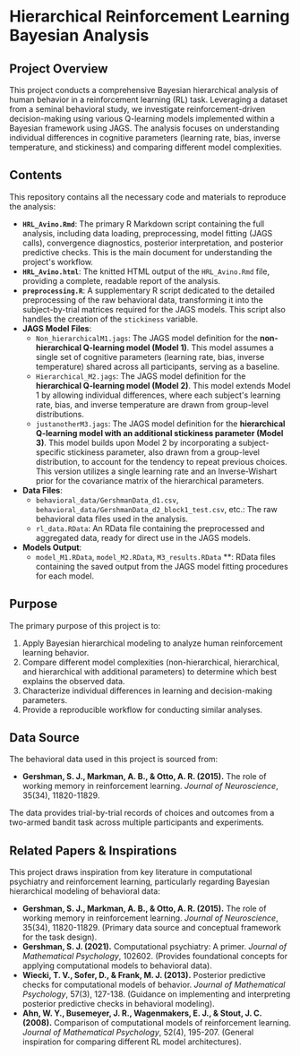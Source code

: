 # Hierarchical Reinforcement Learning Bayesian Analysis

## Project Overview

This project conducts a comprehensive Bayesian hierarchical analysis of human behavior in a reinforcement learning (RL) task. Leveraging a dataset from a seminal behavioral study, we investigate reinforcement-driven decision-making using various Q-learning models implemented within a Bayesian framework using JAGS. The analysis focuses on understanding individual differences in cognitive parameters (learning rate, bias, inverse temperature, and stickiness) and comparing different model complexities.

## Contents

This repository contains all the necessary code and materials to reproduce the analysis:

* **`HRL_Avino.Rmd`**: The primary R Markdown script containing the full analysis, including data loading, preprocessing, model fitting (JAGS calls), convergence diagnostics, posterior interpretation, and posterior predictive checks. This is the main document for understanding the project's workflow.
* **`HRL_Avino.html`**: The knitted HTML output of the `HRL_Avino.Rmd` file, providing a complete, readable report of the analysis.
* **`preprocessing.R`**: A supplementary R script dedicated to the detailed preprocessing of the raw behavioral data, transforming it into the subject-by-trial matrices required for the JAGS models. This script also handles the creation of the `stickiness` variable.
* **JAGS Model Files**:
    * `Non_hierarchicalM1.jags`: The JAGS model definition for the **non-hierarchical Q-learning model (Model 1)**. This model assumes a single set of cognitive parameters (learning rate, bias, inverse temperature) shared across all participants, serving as a baseline.
    * `Hierarchical_M2.jags`: The JAGS model definition for the **hierarchical Q-learning model (Model 2)**. This model extends Model 1 by allowing individual differences, where each subject's learning rate, bias, and inverse temperature are drawn from group-level distributions.
    * `justanotherM3.jags`: The JAGS model definition for the **hierarchical Q-learning model with an additional stickiness parameter (Model 3)**. This model builds upon Model 2 by incorporating a subject-specific stickiness parameter, also drawn from a group-level distribution, to account for the tendency to repeat previous choices. This version utilizes a single learning rate and an Inverse-Wishart prior for the covariance matrix of the hierarchical parameters.
* **Data Files**:
    * `behavioral_data/GershmanData_d1.csv`, `behavioral_data/GershmanData_d2_block1_test.csv`, etc.: The raw behavioral data files used in the analysis.
    * `rl_data.RData`: An RData file containing the preprocessed and aggregated data, ready for direct use in the JAGS models.
* **Models Output**:
   * `model_M1.RData`, `model_M2.RData`, `M3_results.RData` **: RData files containing the saved output from the JAGS model fitting procedures for each model.

## Purpose

The primary purpose of this project is to:
1.  Apply Bayesian hierarchical modeling to analyze human reinforcement learning behavior.
2.  Compare different model complexities (non-hierarchical, hierarchical, and hierarchical with additional parameters) to determine which best explains the observed data.
3.  Characterize individual differences in learning and decision-making parameters.
4.  Provide a reproducible workflow for conducting similar analyses.

## Data Source

The behavioral data used in this project is sourced from:
* **Gershman, S. J., Markman, A. B., & Otto, A. R. (2015).** The role of working memory in reinforcement learning. *Journal of Neuroscience*, 35(34), 11820-11829.

The data provides trial-by-trial records of choices and outcomes from a two-armed bandit task across multiple participants and experiments.

## Related Papers & Inspirations

This project draws inspiration from key literature in computational psychiatry and reinforcement learning, particularly regarding Bayesian hierarchical modeling of behavioral data:

* **Gershman, S. J., Markman, A. B., & Otto, A. R. (2015).** The role of working memory in reinforcement learning. *Journal of Neuroscience*, 35(34), 11820-11829. (Primary data source and conceptual framework for the task design).
* **Gershman, S. J. (2021).** Computational psychiatry: A primer. *Journal of Mathematical Psychology*, 102602. (Provides foundational concepts for applying computational models to behavioral data).
* **Wiecki, T. V., Sofer, D., & Frank, M. J. (2013).** Posterior predictive checks for computational models of behavior. *Journal of Mathematical Psychology*, 57(3), 127-138. (Guidance on implementing and interpreting posterior predictive checks in behavioral modeling).
* **Ahn, W. Y., Busemeyer, J. R., Wagenmakers, E. J., & Stout, J. C. (2008).** Comparison of computational models of reinforcement learning. *Journal of Mathematical Psychology*, 52(4), 195-207. (General inspiration for comparing different RL model architectures).

